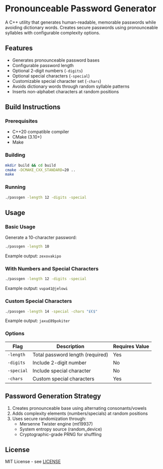 # Pronounceable Password Generator

A C++ utility that generates human-readable, memorable passwords while avoiding dictionary words. Creates secure passwords using pronounceable syllables with configurable complexity options.

## Features

- Generates pronounceable password bases
- Configurable password length
- Optional 2-digit numbers (`-digits`)
- Optional special characters (`-special`)
- Customizable special character set (`-chars`)
- Avoids dictionary words through random syllable patterns
- Inserts non-alphabet characters at random positions

## Build Instructions

### Prerequisites
- C++20 compatible compiler
- CMake (3.10+)
- Make

### Building
```bash
mkdir build && cd build
cmake -DCMAKE_CXX_STANDARD=20 ..
make
```

### Running
```bash
./passgen -length 12 -digits -special
```

## Usage

### Basic Usage
Generate a 10-character password:
```bash
./passgen -length 10
```
Example output: `zexovakipo`

### With Numbers and Special Characters
```bash
./passgen -length 12 -digits -special
```
Example output: `vupa41@jelowi`

### Custom Special Characters
```bash
./passgen -length 14 -special -chars "£€$"
```
Example output: `jaxu£89pokiter`

### Options
| Flag         | Description                          | Requires Value |
|--------------|--------------------------------------|----------------|
| `-length`    | Total password length (required)     | Yes            |
| `-digits`    | Include 2-digit number               | No             |
| `-special`   | Include special character            | No             |
| `-chars`     | Custom special characters            | Yes            |

## Password Generation Strategy

1. Creates pronounceable base using alternating consonants/vowels
2. Adds complexity elements (numbers/specials) at random positions
3. Uses secure randomization through:
   - Mersenne Twister engine (mt19937)
   - System entropy source (random_device)
   - Cryptographic-grade PRNG for shuffling

## License
MIT License - see [LICENSE](LICENSE)